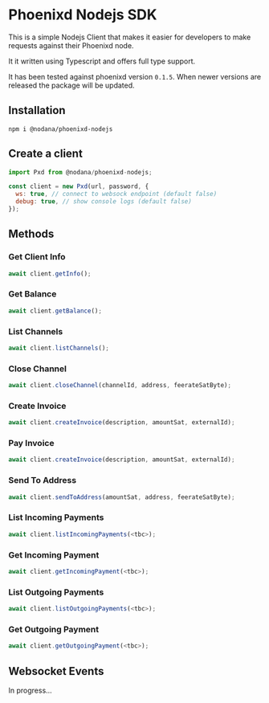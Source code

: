 # Phoenixd Nodejs SDK

This is a simple Nodejs Client that makes it easier for developers to make requests against their Phoenixd node.

It it written using Typescript and offers full type support.

It has been tested against phoenixd version `0.1.5`. When newer versions are released the package will be updated.

## Installation

```
npm i @nodana/phoenixd-nodejs
```

## Create a client

```js
import Pxd from @nodana/phoenixd-nodejs;

const client = new Pxd(url, password, {
  ws: true, // connect to websock endpoint (default false)
  debug: true, // show console logs (default false)
});
```

## Methods

### Get Client Info

```js
await client.getInfo();
```

### Get Balance

```js
await client.getBalance();
```

### List Channels

```js
await client.listChannels();
```

### Close Channel

```js
await client.closeChannel(channelId, address, feerateSatByte);
```

### Create Invoice

```js
await client.createInvoice(description, amountSat, externalId);
```

### Pay Invoice

```js
await client.createInvoice(description, amountSat, externalId);
```

### Send To Address

```js
await client.sendToAddress(amountSat, address, feerateSatByte);
```

### List Incoming Payments

```js
await client.listIncomingPayments(<tbc>);
```

### Get Incoming Payment

```js
await client.getIncomingPayment(<tbc>);
```

### List Outgoing Payments

```js
await client.listOutgoingPayments(<tbc>);
```

### Get Outgoing Payment

```js
await client.getOutgoingPayment(<tbc>);
```

## Websocket Events

In progress...
